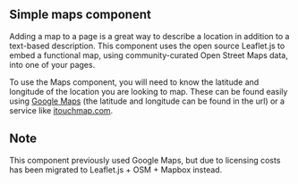 <div class="jumpnav"></div>
<h2 id="simplegmap">Simple maps component</h2>

Adding a map to a page is a great way to describe a location in addition to a text-based description. This component uses the open source Leaflet.js to embed a functional map, using community-curated Open Street Maps data, into one of your pages.

To use the Maps component, you will need to know the latitude and longitude of the location you are looking to map. These can be found easily using [Google Maps](http://maps.google.com) (the latitude and longitude can be found in the url) or a service like [itouchmap.com](http://itouchmap.com/latlong.html).


## Note

This component previously used Google Maps, but due to licensing costs has been migrated to Leaflet.js + OSM + Mapbox instead.

